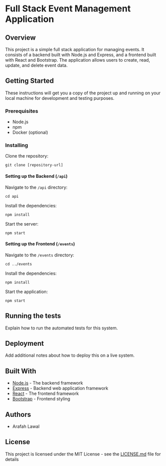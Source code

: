 
# Full Stack Event Management Application

## Overview
This project is a simple full stack application for managing events. It consists of a backend built with Node.js and Express, and a frontend built with React and Bootstrap. The application allows users to create, read, update, and delete event data.

## Getting Started
These instructions will get you a copy of the project up and running on your local machine for development and testing purposes.

### Prerequisites
- Node.js
- npm
- Docker (optional)

### Installing
Clone the repository:
```
git clone [repository-url]
```

#### Setting up the Backend (`/api`)
Navigate to the `/api` directory:
```
cd api
```
Install the dependencies:
```
npm install
```
Start the server:
```
npm start
```

#### Setting up the Frontend (`/events`)
Navigate to the `/events` directory:
```
cd ../events
```
Install the dependencies:
```
npm install
```
Start the application:
```
npm start
```

## Running the tests
Explain how to run the automated tests for this system.

## Deployment
Add additional notes about how to deploy this on a live system.

## Built With
- [Node.js](https://nodejs.org/) - The backend framework
- [Express](https://expressjs.com/) - Backend web application framework
- [React](https://reactjs.org/) - The frontend framework
- [Bootstrap](https://getbootstrap.com/) - Frontend styling

## Authors
- Arafah Lawal

## License
This project is licensed under the MIT License - see the [LICENSE.md](LICENSE.md) file for details